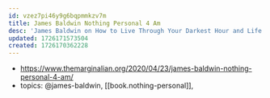 ```yaml
---
id: vzez7pi46y9g6bqpmmkzv7m
title: James Baldwin Nothing Personal 4 Am
desc: 'James Baldwin on How to Live Through Your Darkest Hour and Life as a Moral Obligation to the Universe'
updated: 1726171573504
created: 1726170362228
---
```


- https://www.themarginalian.org/2020/04/23/james-baldwin-nothing-personal-4-am/
- topics: @james-baldwin, [[book.nothing-personal]], 